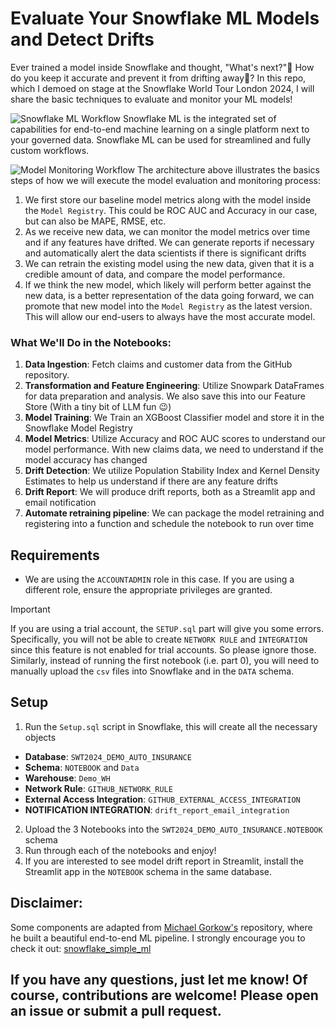# Evaluate Your Snowflake ML Models and Detect Drifts
Ever trained a model inside Snowflake and thought, "What's next?"🤔 How do you keep it accurate and prevent it from drifting away🎯? In this repo, which I demoed on stage at the Snowflake World Tour London 2024, I will share the basic techniques to evaluate and monitor your ML models!

![Snowflake ML Workflow](https://github.com/user-attachments/assets/f229f13e-1bcd-44ed-957f-16443ef398fb)
Snowflake ML is the integrated set of capabilities for end-to-end machine learning on a single platform next to your governed data. Snowflake ML can be used for streamlined and fully custom workflows.

![Model Monitoring Workflow](https://github.com/user-attachments/assets/0d4fafc8-6226-4c5c-8cd6-e0a40fe58adc)
The architecture above illustrates the basics steps of how we will execute the model evaluation and monitoring process:
1. We first store our baseline model metrics along with the model inside the `Model Registry`. This could be ROC AUC and Accuracy in our case, but can also be MAPE, RMSE, etc.
2. As we receive new data, we can monitor the model metrics over time and if any features have drifted. We can generate reports if necessary and automatically alert the data scientists if there is significant drifts
3. We can retrain the existing model using the new data, given that it is a credible amount of data, and compare the model performance.
4. If we think the new model, which likely will perform better against the new data, is a better representation of the data going forward, we can promote that new model into the `Model Registry` as the latest version. This will allow our end-users to always have the most accurate model.


### What We'll Do in the Notebooks:
1. **Data Ingestion**: Fetch claims and customer data from the GitHub repository.
2. **Transformation and Feature Engineering**: Utilize Snowpark DataFrames for data preparation and analysis. We also save this into our Feature Store (With a tiny bit of LLM fun 😉)
3. **Model Training**: We Train an XGBoost Classifier model and store it in the Snowflake Model Registry
4. **Model Metrics**: Utilize Accuracy and ROC AUC scores to understand our model performance. With new claims data, we need to understand if the model accuracy has changed
5. **Drift Detection**: We utilize Population Stability Index and Kernel Density Estimates to help us understand if there are any feature drifts
6. **Drift Report**: We will produce drift reports, both as a Streamlit app and email notification
7. **Automate retraining pipeline**: We can package the model retraining and registering into a function and schedule the notebook to run over time

## Requirements
- We are using the `ACCOUNTADMIN` role in this case. If you are using a different role, ensure the appropriate privileges are granted.
> [!IMPORTANT]
> If you are using a trial account, the `SETUP.sql` part will give you some errors. Specifically, you will not be able to create `NETWORK RULE` and `INTEGRATION` since this feature is not enabled for trial accounts. So please ignore those. Similarly, instead of running the first notebook (i.e. part 0), you will need to manually upload the `csv` files into Snowflake and in the `DATA` schema.

## Setup
1. Run the `Setup.sql` script in Snowflake, this will create all the necessary objects
- **Database**: `SWT2024_DEMO_AUTO_INSURANCE`
- **Schema**: `NOTEBOOK` and `Data`
- **Warehouse**: `Demo_WH`
- **Network Rule**: `GITHUB_NETWORK_RULE`
- **External Access Integration**: `GITHUB_EXTERNAL_ACCESS_INTEGRATION`
- **NOTIFICATION INTEGRATION**: `drift_report_email_integration`
2. Upload the 3 Notebooks into the `SWT2024_DEMO_AUTO_INSURANCE.NOTEBOOK` schema
3. Run through each of the notebooks and enjoy!
4. If you are interested to see model drift report in Streamlit, install the Streamlit app in the `NOTEBOOK` schema in the same database. 

## Disclaimer:
Some components are adapted from [Michael Gorkow's](https://github.com/michaelgorkow) repository, where he built a beautiful end-to-end ML pipeline. I strongly encourage you to check it out: [snowflake_simple_ml](https://github.com/michaelgorkow/snowflake_simple_ml/tree/main)

## If you have any questions, just let me know! Of course, contributions are welcome! Please open an issue or submit a pull request.



